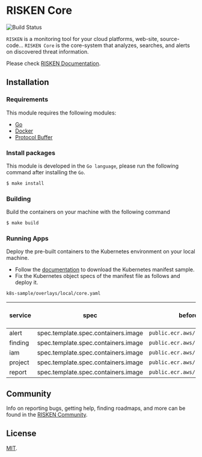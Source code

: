 # RISKEN Core

![Build Status](https://codebuild.ap-northeast-1.amazonaws.com/badges?uuid=eyJlbmNyeXB0ZWREYXRhIjoicUorMEd6RFhSZ28yb0czN0ZqQkV4eFdraU9VUE4rZUpsU2tndVQxeXNuUGE3K3UvTEJTN3FtWDdQTkp0SWMxVDRLWFQwRXlCWlQ4RnYvVS85dEdzd1pRPSIsIml2UGFyYW1ldGVyU3BlYyI6IlZnZkIwc3BnS0szd2lVazgiLCJtYXRlcmlhbFNldFNlcmlhbCI6MX0%3D&branch=master)

`RISKEN` is a monitoring tool for your cloud platforms, web-site, source-code... 
`RISKEN Core` is the core-system that analyzes, searches, and alerts on discovered threat information.

Please check [RISKEN Documentation](https://docs.security-hub.jp/).

## Installation

### Requirements

This module requires the following modules:

- [Go](https://go.dev/doc/install)
- [Docker](https://docs.docker.com/get-docker/)
- [Protocol Buffer](https://grpc.io/docs/protoc-installation/)

### Install packages

This module is developed in the `Go language`, please run the following command after installing the `Go`.

```bash
$ make install
```

### Building

Build the containers on your machine with the following command

```bash
$ make build
```

### Running Apps

Deploy the pre-built containers to the Kubernetes environment on your local machine.

- Follow the [documentation](https://docs.security-hub.jp/admin/infra_local/#risken) to download the Kubernetes manifest sample.
- Fix the Kubernetes object specs of the manifest file as follows and deploy it.

`k8s-sample/overlays/local/core.yaml`

| service | spec                                | before (public images)                      | after (pre-build images on your machine) |
| ------- | ----------------------------------- | ------------------------------------------- | ---------------------------------------- |
| alert   | spec.template.spec.containers.image | `public.ecr.aws/risken/core/alert:latest`   | `core/alert:latest`                      |
| finding | spec.template.spec.containers.image | `public.ecr.aws/risken/core/finding:latest` | `core/finding:latest`                    |
| iam     | spec.template.spec.containers.image | `public.ecr.aws/risken/core/iam:latest`     | `core/iam:latest`                        |
| project | spec.template.spec.containers.image | `public.ecr.aws/risken/core/project:latest` | `core/project:latest`                    |
| report  | spec.template.spec.containers.image | `public.ecr.aws/risken/core/report:latest`  | `core/report:latest`                     |

## Community

Info on reporting bugs, getting help, finding roadmaps,
and more can be found in the [RISKEN Community](https://github.com/ca-risken/community).

## License

[MIT](LICENSE).
